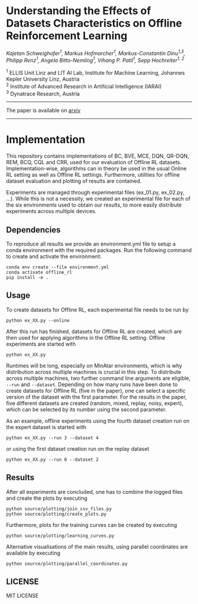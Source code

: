 # Understanding the Effects of Datasets Characteristics on Offline Reinforcement Learning
_Kajetan Schweighofer<sup>1</sup>,
Markus Hofmarcher<sup>1</sup>,
Markus-Constantin Dinu<sup>1,3</sup>,
Philipp Renz<sup>1</sup>,
Angela Bitto-Nemling<sup>1</sup>,
Vihang P. Patil<sup>1</sup>,
Sepp Hochreiter<sup>1, 2</sup>_

<sup>1</sup> ELLIS Unit Linz and LIT AI Lab, Institute for Machine Learning, Johannes Kepler University Linz, Austria  
<sup>2</sup> Institute of Advanced Research in Artificial Intelligence (IARAI)  
<sup>3</sup> Dynatrace Research, Austria

---

The paper is available on [arxiv](https://arxiv.org/abs/2111.04714)

---

# Implementation
This repository contains implementations of BC, BVE, MCE, DQN, QR-DQN, REM, BCQ, CQL and CRR,
used for our evaluation of Offline RL datasets.
Implementation-wise, algorithms can in theory be used in the usual Online RL setting as well as Offline RL settings.
Furthermore, utilities for offline dataset evaluation and plotting of results are contained.

Experiments are managed through experimental files (ex_01.py, ex_02.py, ...).
While this is not a necessity, we created an experimental file for each of the six environments
used to obtain our results, to more easily distribute experiments across multiple devices.

## Dependencies
To reproduce all results we provide an environment.yml file to setup a conda environment with the required packages.
Run the following command to create and activate the environment:

```shell script
conda env create --file environment.yml
conda activate offline_rl
pip install -e .
```

## Usage

To create datasets for Offline RL, each experimental file needs to be run by

```shell script
python ex_XX.py --online
```

After this run has finished, datasets for Offline RL are created, which are then used for applying algorithms in the Offline RL setting.
Offline experiments are started with

```shell script
python ex_XX.py
```

Runtimes will be long, especially on MinAtar environments, which is why distribution across multiple machines is crucial in this step.
To distribute across multiple machines, two further command line arguments are eligible, ```--run``` and ```--dataset```.
Depending on how many runs have been done to create datasets for Offline RL (five in the paper), one can select a specific version of the dataset
with the first parameter.
For the results in the paper, five different datasets are created (random, mixed, replay, noisy, expert), which can be selected
by its number using the second parameter.

As an example, offline experiments using the fourth dataset creation run on the expert dataset is started with

```shell script
python ex_XX.py --run 3 --dataset 4
```

or using the first dataset creation run on the replay dataset

```shell script
python ex_XX.py --run 0 --dataset 2
```
## Results
After all experiments are concluded, one has to combine the logged files and create the plots by executing

```shell script
python source/plotting/join_csv_files.py
python source/plotting/create_plots.py
```

Furthermore, plots for the training curves can be created by executing

```shell script
python source/plotting/learning_curves.py
```

Alternative visualisations of the main results, using parallel coordinates are available by executing

```shell script
python source/plotting/parallel_coordinates.py
```

## LICENSE
MIT LICENSE
